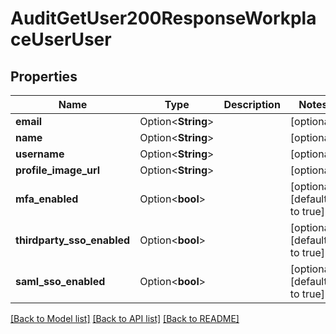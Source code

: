 # AuditGetUser200ResponseWorkplaceUserUser

## Properties

Name | Type | Description | Notes
------------ | ------------- | ------------- | -------------
**email** | Option<**String**> |  | [optional]
**name** | Option<**String**> |  | [optional]
**username** | Option<**String**> |  | [optional]
**profile_image_url** | Option<**String**> |  | [optional]
**mfa_enabled** | Option<**bool**> |  | [optional][default to true]
**thirdparty_sso_enabled** | Option<**bool**> |  | [optional][default to true]
**saml_sso_enabled** | Option<**bool**> |  | [optional][default to true]

[[Back to Model list]](../README.md#documentation-for-models) [[Back to API list]](../README.md#documentation-for-api-endpoints) [[Back to README]](../README.md)


